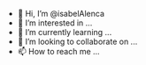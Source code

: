 - 👋 Hi, I’m @isabelAlenca
- 👀 I’m interested in ...
- 🌱 I’m currently learning ...
- 💞️ I’m looking to collaborate on ...
- 📫 How to reach me ...

<!---
isabelAlenca/isabelAlenca is a ✨ special ✨ repository because its `README.md` (this file) appears on your GitHub profile.
You can click the Preview link to take a look at your changes.
--->
